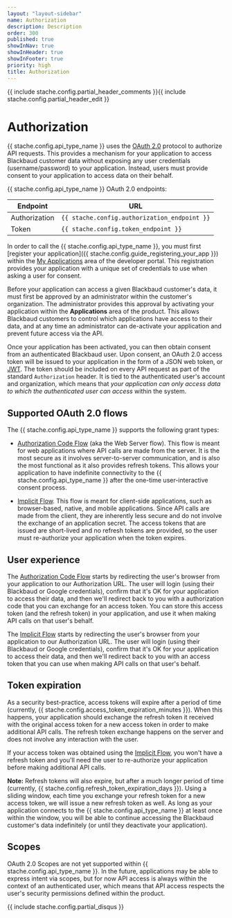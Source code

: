 ```yaml
---
layout: "layout-sidebar"
name: Authorization
description: Description
order: 300
published: true
showInNav: true
showInHeader: true
showInFooter: true
priority: high
title: Authorization
---
```


{{ include stache.config.partial_header_comments }}{{ include stache.config.partial_header_edit }}

# Authorization

{{ stache.config.api_type_name }} uses the <a href="http://oauth.net/2/">OAuth 2.0</a> protocol to authorize API requests.  This provides a mechanism for your application to access Blackbaud customer data without exposing any user credentials (username/password) to your application. Instead, users must provide consent to your application to access data on their behalf.

{{ stache.config.api_type_name }} OAuth 2.0 endpoints:

<div class="table-responsive">
  <table class="table table-striped table-hover">
    <thead>
      <tr>
        <th>Endpoint</th>
        <th>URL</th>
      </tr>
    </thead>
    <tbody>
      <tr>
        <td>Authorization</td>
        <td><code class="language-http">{{ stache.config.authorization_endpoint }}</code></td>
      </tr>
      <tr>
        <td>Token</td>
        <td><code class="language-http">{{ stache.config.token_endpoint }}</code></td>
      </tr>
    </tbody>
  </table>
</div>

In order to call the {{ stache.config.api_type_name }}, you must first [register your application]({{ stache.config.guide_registering_your_app }}) within the <a href="{{ stache.config.developer_app_management_url }}" target= "_blank">My Applications</a> area of the developer portal. This registration provides your application with a unique set of credentials to use when asking a user for consent.

Before your application can access a given Blackbaud customer's data, it must first be approved by an administrator within the customer's organization.  The administrator provides this approval by activating your application within the <b>Applications</b> area of the product.  This allows Blackbaud customers to control which applications have access to their data, and at any time an administrator can de-activate your application and prevent future access via the API.

Once your application has been activated, you can then obtain consent from an authenticated Blackbaud user.  Upon consent, an OAuth 2.0 access token will be issued to your application in the form of a JSON web token, or <a href="https://jwt.io">JWT</a>.  The token should be included on every API request as part of the standard <code>Authorization</code> header.  It is tied to the authenticated user's account and organization, which means that _your application can only access data to which the authenticated user can access_ within the system.

## Supported OAuth 2.0 flows

The {{ stache.config.api_type_name }} supports the following grant types:

- <a href="{{ stache.config.guide_web_api_authorization_auth_code_flow }}" target= "_self">Authorization Code Flow</a> (aka the Web Server flow). This flow is meant for web applications where API calls are made from the server.  It is the most secure as it involves server-to-server communication, and is also the most functional as it also provides refresh tokens.  This allows your application to have indefinite connectivity to the {{ stache.config.api_type_name }} after the one-time user-interactive consent process.

- <a href="{{ stache.config.guide_web_api_authorization_implicit_flow }}" target= "_self">Implicit Flow</a>.  This flow is meant for client-side applications, such as browser-based, native, and mobile applications.  Since API calls are made from the client, they are inherently less secure and do not involve the exchange of an application secret.  The access tokens that are issued are short-lived and no refresh tokens are provided, so the user must re-authorize your application when the token expires.

## User experience

The <a href="{{ stache.config.guide_web_api_authorization_auth_code_flow }}" target= "_self">Authorization Code Flow</a> starts by redirecting the user's browser from your application to our Authorization URL.  The user will login (using their Blackbaud or Google credentials), confirm that it's OK for your application to access their data, and then we'll redirect back to you with a authorization code that you can exchange for an access token.  You can store this access token (and the refresh token) in your application, and use it when making API calls on that user's behalf.

The <a href="{{ stache.config.guide_web_api_authorization_implicit_flow }}" target= "_self">Implicit Flow</a> starts by redirecting the user's browser from your application to our Authorization URL.  The user will login (using their Blackbaud or Google credentials), confirm that it's OK for your application to access their data, and then we'll redirect back to you with an access token that you can use when making API calls on that user's behalf.

## Token expiration

As a security best-practice, access tokens will expire after a period of time (currently, {{ stache.config.access_token_expiration_minutes }}).  When this happens, your application should exchange the refresh token it received with the original access token for a new access token in order to make additional API calls.  The refresh token exchange happens on the server and does not involve any interaction with the user.

If your access token was obtained using the <a href="{{ stache.config.guide_web_api_authorization_implicit_flow }}" target= "_self">Implicit Flow</a>, you won't have a refresh token and you'll need the user to re-authorize your application before making additional API calls.

**Note:** Refresh tokens will also expire, but after a much longer period of time (currently, {{ stache.config.refresh_token_expiration_days }}).  Using a sliding window, each time you exchange your refresh token for a new access token, we will issue a new refresh token as well.  As long as your application connects to the {{ stache.config.api_type_name }} at least once within the window, you will be able to continue accessing the Blackbaud customer's data indefinitely (or until they deactivate your application).

## Scopes

OAuth 2.0 Scopes are not yet supported within {{ stache.config.api_type_name }}. In the future, applications may be able to express intent via scopes, but for now API access is always within the context of an authenticated user, which means that API access respects the user's security permissions defined within the product.

{{ include stache.config.partial_disqus }}